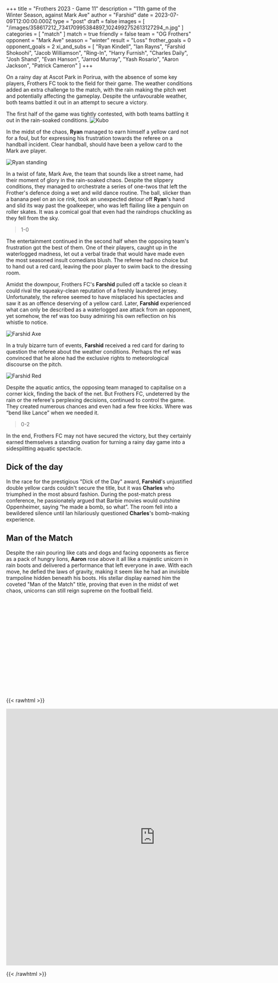 +++
title = "Frothers 2023 - Game 11"
description = "11th game of the Winter Season, against Mark Ave"
author = "Farshid"
date = 2023-07-09T12:00:00.000Z
type = "post"
draft = false
images = [ "/images/358617212_734170995384897_1024992752613127294_n.jpg" ]
categories = [ "match" ]
match = true
friendly = false
team = "OG Frothers"
opponent = "Mark Ave"
season = "winter"
result = "Loss"
frother_goals = 0
opponent_goals = 2
xi_and_subs = [
  "Ryan Kindell",
  "Ian Rayns",
  "Farshid Shokoohi",
  "Jacob Williamson",
  "Ring-In",
  "Harry Furnish",
  "Charles Daily",
  "Josh Shand",
  "Evan Hanson",
  "Jarrod Murray",
  "Yash Rosario",
  "Aaron Jackson",
  "Patrick Cameron"
]
+++

On a rainy day at Ascot Park in Porirua, with the absence of  some key players, Frothers FC took to the field for their game. The weather conditions added an extra challenge to the match, with the rain making the pitch wet and potentially affecting the gameplay. Despite the unfavourable weather, both teams battled it out in an attempt to secure a victory.


The first half of the game was tightly contested, with both teams battling it out in the rain-soaked conditions. 
![Kubo](/images/358604919_734171568718173_6758408991350246203_n.jpg)

In the midst of the chaos, **Ryan** managed to earn himself a yellow card not for a foul, but for expressing his frustration towards the referee on a handball incident. Clear handball, should have been a yellow card to the Mark ave player.

![Ryan standing](/images/358590327_734172072051456_3561541378869779751_n.jpg)

In a twist of fate, Mark Ave, the team that sounds like a street name, had their moment of glory in the rain-soaked chaos. Despite the slippery conditions, they managed to orchestrate a series of one-twos that left the Frother's defence doing a wet and wild dance routine. The ball, slicker than a banana peel on an ice rink, took an unexpected detour off **Ryan**'s hand and slid its way past the goalkeeper, who was left flailing like a penguin on roller skates. It was a comical goal that even had the raindrops chuckling as they fell from the sky. 

> 1-0

The entertainment continued in the second half when the opposing team's frustration got the best of them. One of their players, caught up in the waterlogged madness, let out a verbal tirade that would have made even the most seasoned insult comedians blush. The referee had no choice but to hand out a red card, leaving the poor player to swim back to the dressing room.


Amidst the downpour, Frothers FC's **Farshid** pulled off a tackle so clean it could rival the squeaky-clean reputation of a freshly laundered jersey. Unfortunately, the referee seemed to have misplaced his spectacles and saw it as an offence deserving of a yellow card. Later, **Farshid** experienced what can only be described as a waterlogged axe attack from an opponent, yet somehow, the ref was too busy admiring his own reflection on his whistle to notice.

![Farshid Axe](/images/358664149_734170935384903_1044936020873815982_n.jpg)

In a truly bizarre turn of events, **Farshid** received a red card for daring to question the referee about the weather conditions. Perhaps the ref was convinced that he alone had the exclusive rights to meteorological discourse on the pitch.

![Farshid Red](/images/358617212_734170995384897_1024992752613127294_n.jpg)


Despite the aquatic antics, the opposing team managed to capitalise on a corner kick, finding the back of the net. But Frothers FC, undeterred by the rain or the referee's perplexing decisions, continued to control the game. They created numerous chances and even had a few free kicks. Where was “bend like Lance” when we needed it.

> 0-2


In the end, Frothers FC may not have secured the victory, but they certainly earned themselves a standing ovation for turning a rainy day game into a sidesplitting aquatic spectacle. 


## Dick of the day

In the race for the prestigious "Dick of the Day" award, **Farshid**'s unjustified double yellow cards couldn't secure the title, but it was **Charles** who triumphed in the most absurd fashion. During the post-match press conference, he passionately argued that Barbie movies would outshine Oppenheimer, saying “he made a bomb, so what”. The room fell into a bewildered silence until Ian hilariously questioned **Charles**'s bomb-making experience. 

## Man of the Match

Despite the rain pouring like cats and dogs and facing opponents as fierce as a pack of hungry lions, **Aaron** rose above it all like a majestic unicorn in rain boots and delivered a performance that left everyone in awe. With each move, he defied the laws of gravity, making it seem like he had an invisible trampoline hidden beneath his boots. His stellar display earned him the coveted "Man of the Match" title, proving that even in the midst of wet chaos, unicorns can still reign supreme on the football field.


<iframe src="" width="500" height="250" style="border:none;overflow:hidden" scrolling="no" frameborder="0" allowfullscreen="true" allow="autoplay; clipboard-write; encrypted-media; picture-in-picture; web-share"></iframe>

{{< rawhtml >}}
<div class="row">
<iframe src="https://www.facebook.com/plugins/post.php?href=https%3A%2F%2Fwww.facebook.com%2FNZSundayFootball%2Fposts%2Fpfbid02VUSSKHLo4RgZP7GGqM2B92j9RjuYHtqj7yKLf5EKrmvhMVLSeD2tENCLYy2AiY7Gl&show_text=true&width=800" width="800" height="690" style="border:none;overflow:hidden" scrolling="no" frameborder="0" allowfullscreen="true" allow="autoplay; clipboard-write; encrypted-media; picture-in-picture; web-share"></iframe>
</div>

{{< /rawhtml >}}
